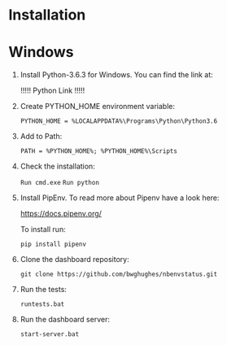 # Installation 

# Windows

1. Install Python-3.6.3 for Windows. You can find the link at:

    !!!!! Python Link !!!!!

2. Create PYTHON_HOME environment variable:

    ``` PYTHON_HOME = %LOCALAPPDATA%\Programs\Python\Python3.6 ```

3. Add to Path:

    ``` PATH = %PYTHON_HOME%; %PYTHON_HOME%\Scripts ```

4. Check the installation:

    ``` Run cmd.exe ```
    ``` Run python ```

5. Install PipEnv. To read more about Pipenv have a look here:

    https://docs.pipenv.org/

    To install run:

    ``` pip install pipenv ```

6. Clone the dashboard repository:

    ``` git clone https://github.com/bwghughes/nbenvstatus.git ```

7. Run the tests:

    ``` runtests.bat ```

8. Run the dashboard server:

    ``` start-server.bat ```








